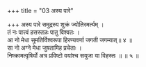 +++
title = "03 अस्य पारे"

+++
अस्य पारे समुद्रस्य शुक्रं ज्योतिरमर्त्यम् ।  
तं नः पात्त्वं हसस्तन्नः पातु विश्वतः ।  
आ नो मेधा सुमतिर्विश्वरूपा हिरण्यवर्णा जगती जगम्यात्॥ ४ ॥  
सा नो अग्ने मेधा जुषतामिह प्रचेताः ।  
निष्क्रामत्वृषिर्यो अत्र प्रविष्टो वयांश्च सयुजा या विहस्तः ॥ ॥ ५ ॥